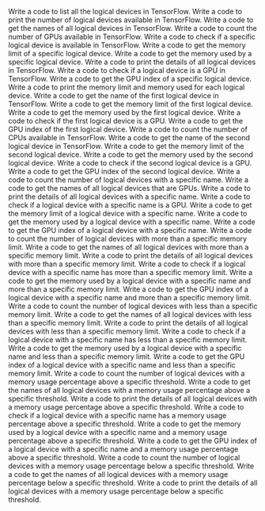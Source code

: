 Write a code to list all the logical devices in TensorFlow.
Write a code to print the number of logical devices available in TensorFlow.
Write a code to get the names of all logical devices in TensorFlow.
Write a code to count the number of GPUs available in TensorFlow.
Write a code to check if a specific logical device is available in TensorFlow.
Write a code to get the memory limit of a specific logical device.
Write a code to get the memory used by a specific logical device.
Write a code to print the details of all logical devices in TensorFlow.
Write a code to check if a logical device is a GPU in TensorFlow.
Write a code to get the GPU index of a specific logical device.
Write a code to print the memory limit and memory used for each logical device.
Write a code to get the name of the first logical device in TensorFlow.
Write a code to get the memory limit of the first logical device.
Write a code to get the memory used by the first logical device.
Write a code to check if the first logical device is a GPU.
Write a code to get the GPU index of the first logical device.
Write a code to count the number of CPUs available in TensorFlow.
Write a code to get the name of the second logical device in TensorFlow.
Write a code to get the memory limit of the second logical device.
Write a code to get the memory used by the second logical device.
Write a code to check if the second logical device is a GPU.
Write a code to get the GPU index of the second logical device.
Write a code to count the number of logical devices with a specific name.
Write a code to get the names of all logical devices that are GPUs.
Write a code to print the details of all logical devices with a specific name.
Write a code to check if a logical device with a specific name is a GPU.
Write a code to get the memory limit of a logical device with a specific name.
Write a code to get the memory used by a logical device with a specific name.
Write a code to get the GPU index of a logical device with a specific name.
Write a code to count the number of logical devices with more than a specific memory limit.
Write a code to get the names of all logical devices with more than a specific memory limit.
Write a code to print the details of all logical devices with more than a specific memory limit.
Write a code to check if a logical device with a specific name has more than a specific memory limit.
Write a code to get the memory used by a logical device with a specific name and more than a specific memory limit.
Write a code to get the GPU index of a logical device with a specific name and more than a specific memory limit.
Write a code to count the number of logical devices with less than a specific memory limit.
Write a code to get the names of all logical devices with less than a specific memory limit.
Write a code to print the details of all logical devices with less than a specific memory limit.
Write a code to check if a logical device with a specific name has less than a specific memory limit.
Write a code to get the memory used by a logical device with a specific name and less than a specific memory limit.
Write a code to get the GPU index of a logical device with a specific name and less than a specific memory limit.
Write a code to count the number of logical devices with a memory usage percentage above a specific threshold.
Write a code to get the names of all logical devices with a memory usage percentage above a specific threshold.
Write a code to print the details of all logical devices with a memory usage percentage above a specific threshold.
Write a code to check if a logical device with a specific name has a memory usage percentage above a specific threshold.
Write a code to get the memory used by a logical device with a specific name and a memory usage percentage above a specific threshold.
Write a code to get the GPU index of a logical device with a specific name and a memory usage percentage above a specific threshold.
Write a code to count the number of logical devices with a memory usage percentage below a specific threshold.
Write a code to get the names of all logical devices with a memory usage percentage below a specific threshold.
Write a code to print the details of all logical devices with a memory usage percentage below a specific threshold.